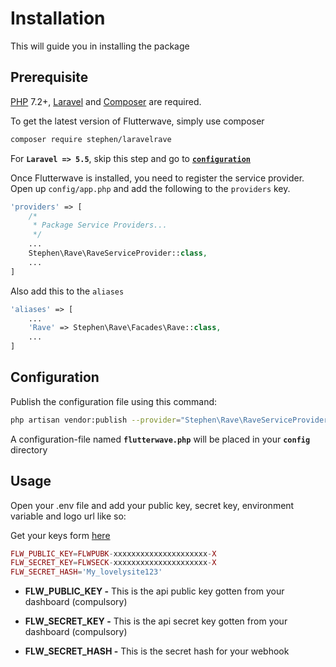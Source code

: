 # Installation

This will guide you in installing the package

## Prerequisite
[PHP](https://php.net) 7.2+, [Laravel](https://laravel.com) and [Composer](https://getcomposer.org) are required.

To get the latest version of Flutterwave, simply use composer

```bash
composer require stephen/laravelrave
```
For **`Laravel => 5.5`**, skip this step and go to [**`configuration`**](#configuration)

Once Flutterwave is installed, you need to register the service provider. Open up `config/app.php` and add the following to the `providers` key.

```php
'providers' => [
    /*
     * Package Service Providers...
     */
    ...
    Stephen\Rave\RaveServiceProvider::class,
    ...
]
```

Also add this to the `aliases`

```php
'aliases' => [
    ...
    'Rave' => Stephen\Rave\Facades\Rave::class,
    ...
]
```

## Configuration

Publish the configuration file using this command:

```bash
php artisan vendor:publish --provider="Stephen\Rave\RaveServiceProvider"
```

A configuration-file named **`flutterwave.php`** will be placed in your **`config`** directory

## Usage

Open your .env file and add your public key, secret key, environment variable and logo url like so:

Get your keys form [here](https://dashboard.flutterwave.com/dashboard/settings/apis)

```php
FLW_PUBLIC_KEY=FLWPUBK-xxxxxxxxxxxxxxxxxxxxx-X
FLW_SECRET_KEY=FLWSECK-xxxxxxxxxxxxxxxxxxxxx-X
FLW_SECRET_HASH='My_lovelysite123'
```

* **FLW_PUBLIC_KEY -** This is the api public key gotten from your dashboard (compulsory)

* **FLW_SECRET_KEY -** This is the api secret key gotten from your dashboard (compulsory)

* **FLW_SECRET_HASH -** This is the secret hash for your webhook
